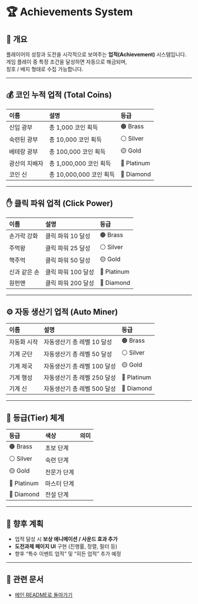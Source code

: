 # 🏆 Achievements System

## 🎯 개요
플레이어의 성장과 도전을 시각적으로 보여주는 **업적(Achievement)** 시스템입니다.  
게임 플레이 중 특정 조건을 달성하면 자동으로 해금되며,  
칭호 / 배지 형태로 수집 가능합니다.

---

## 💰 코인 누적 업적 (Total Coins)

| 이름 | 설명 | 등급 |
|:------|:------|:------|
| 신입 광부 | 총 1,000 코인 획득 | 🟤 Brass |
| 숙련된 광부 | 총 10,000 코인 획득 | ⚪ Silver |
| 베테랑 광부 | 총 100,000 코인 획득 | 🟡 Gold |
| 광산의 지배자 | 총 1,000,000 코인 획득 | 🔵 Platinum |
| 코인 신 | 총 10,000,000 코인 획득 | 💎 Diamond |

---

## ✋ 클릭 파워 업적 (Click Power)

| 이름 | 설명 | 등급 |
|:------|:------|:------|
| 손가락 강화 | 클릭 파워 10 달성 | 🟤 Brass |
| 주먹왕 | 클릭 파워 25 달성 | ⚪ Silver |
| 핵주먹 | 클릭 파워 50 달성 | 🟡 Gold |
| 신과 같은 손 | 클릭 파워 100 달성 | 🔵 Platinum |
| 원펀맨 | 클릭 파워 200 달성 | 💎 Diamond |

---

## ⚙️ 자동 생산기 업적 (Auto Miner)

| 이름 | 설명 | 등급 |
|:------|:------|:------|
| 자동화 시작 | 자동생산기 총 레벨 10 달성 | 🟤 Brass |
| 기계 군단 | 자동생산기 총 레벨 50 달성 | ⚪ Silver |
| 기계 제국 | 자동생산기 총 레벨 100 달성 | 🟡 Gold |
| 기계 행성 | 자동생산기 총 레벨 250 달성 | 🔵 Platinum |
| 기계 신 | 자동생산기 총 레벨 500 달성 | 💎 Diamond |

---

## 🧩 등급(Tier) 체계

| 등급 | 색상 | 의미 |
|:------|:------|:------|
| 🟤 Brass | 초보 단계 |
| ⚪ Silver | 숙련 단계 |
| 🟡 Gold | 전문가 단계 |
| 🔵 Platinum | 마스터 단계 |
| 💎 Diamond | 전설 단계 |

---

## 🔮 향후 계획
- 업적 달성 시 **보상 애니메이션 / 사운드 효과 추가**  
- **도전과제 페이지 UI** 구현 (진행률, 정렬, 필터 등)  
- 향후 “특수 이벤트 업적” 및 “히든 업적” 추가 예정

---

## 📂 관련 문서
- [메인 README로 돌아가기](./README.md)